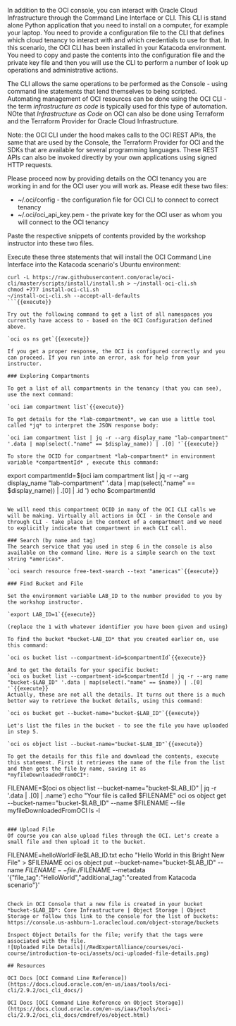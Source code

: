 In addition to the OCI console, you can interact with Oracle Cloud Infrastructure through the Command Line Interface or CLI. This CLI is stand alone Python application that you need to install on a computer, for example your laptop. You need to provide a configuration file to the CLI that defines which cloud tenancy to interact with and which credentials to use for that. In this scenario, the OCI CLI has been installed in your Katacoda environment. You need to copy and paste the contents into the configuration file and the private key  file and then you will use the CLI to perform a number of look up operations and administrative actions.  

The CLI allows the same operations to be performed as the Console - using command line statements that lend themselves to being scripted. Automating management of OCI resources can be done using the OCI CLI - the term *infrastructure as code* is typically used for this type of automation. NOte that *Infrastructure as Code* on OCI can also be done using Terraform and the Terraform Provider for Oracle Cloud Infrastructure.

Note: the OCI CLI under the hood makes calls to the OCI REST APIs, the same that are used by the Console, the Terraform Provider for OCI and the SDKs that are available for several programming languages. These REST APIs can also be invoked directly by your own applications using signed HTTP requests.  

Please proceed now by providing details on the OCI tenancy you are working in and for the OCI user you will work as. Please edit these two files:

* ~/.oci/config - the configuration file for OCI CLI to connect to correct tenancy
* ~/.oci/oci_api_key.pem - the private key for the OCI user as whom you will connect to the OCI tenancy

Paste the respective snippets of contents provided by the workshop instructor into these two files.

Execute these three statements that will install the OCI Command Line Interface into the Katacoda scenario's Ubuntu environment:
```
curl -L https://raw.githubusercontent.com/oracle/oci-cli/master/scripts/install/install.sh > ~/install-oci-cli.sh
chmod +777 install-oci-cli.sh
~/install-oci-cli.sh --accept-all-defaults
```{{execute}}

Try out the following command to get a list of all namespaces you currently have access to - based on the OCI Configuration defined above.

`oci os ns get`{{execute}} 

If you get a proper response, the OCI is configured correctly and you can proceed. If you run into an error, ask for help from your instructor.

### Exploring Compartments

To get a list of all compartments in the tenancy (that you can see), use the next command:

`oci iam compartment list`{{execute}}

To get details for the *lab-compartment*, we can use a little tool called *jq* to interpret the JSON response body:

`oci iam compartment list | jq -r --arg display_name "lab-compartment" '.data | map(select(."name" == $display_name)) | .[0] '`{{execute}}

To store the OCID for compartment *lab-compartment* in environment variable *compartmentId* , execute this command:

```
export compartmentId=$(oci iam compartment list | jq -r --arg display_name "lab-compartment" '.data | map(select(."name" == $display_name)) | .[0] | .id ')
echo $compartmentId
```{{execute}}

We will need this compartment OCID in many of the OCI CLI calls we will be making. Virtually all actions in OCI - in the Console and through CLI - take place in the context of a compartment and we need to explicitly indicate that compartment in each CLI call.

### Search (by name and tag)
The search service that you used in step 6 in the console is also available on the command line. Here is a simple search on the text string *americas*. 

`oci search resource free-text-search --text "americas"`{{execute}}

### Find Bucket and File

Set the environment variable LAB_ID to the number provided to you by the workshop instructor.

`export LAB_ID=1`{{execute}}

(replace the 1 with whatever identifier you have been given and using)

To find the bucket *bucket-LAB_ID* that you created earlier on, use this command:

`oci os bucket list --compartment-id=$compartmentId`{{execute}}

And to get the details for your specific bucket:
`oci os bucket list --compartment-id=$compartmentId | jq -r --arg name "bucket-$LAB_ID" '.data | map(select(."name" == $name)) | .[0] '`{{execute}}
Actually, these are not all the details. It turns out there is a much better way to retrieve the bucket details, using this command:

`oci os bucket get --bucket-name="bucket-$LAB_ID"`{{execute}}

Let's list the files in the bucket - to see the file you have uploaded in step 5.

`oci os object list --bucket-name="bucket-$LAB_ID"`{{execute}}

To get the details for this file and download the contents, execute this statement. First it retrieves the name of the file from the list and then gets the file by name, saving it as *myfileDownloadedFromOCI*:
```
FILENAME=$(oci os object list --bucket-name="bucket-$LAB_ID" | jq -r  '.data | .[0] | .name')
echo "Your file is called $FILENAME"
oci os object get --bucket-name="bucket-$LAB_ID" --name $FILENAME --file myfileDownloadedFromOCI
ls -l
```{{execute}}

### Upload File
Of course you can also upload files through the OCI. Let's create a small file and then upload it to the bucket.
```
FILENAME=helloWorldFile$LAB_ID.txt
echo "Hello World in this Bright New File" > $FILENAME
oci os object put --bucket-name="bucket-$LAB_ID" --name $FILENAME --file ./$FILENAME --metadata '{"file_tag":"HelloWorld","additional_tag":"created from Katacoda scenario"}'
```{{execute}}

Check in OCI Console that a new file is created in your bucket *bucket-$LAB_ID*: Core Infrastructure | Object Storage | Object Storage or follow this link to the console for the list of buckets: https://console.us-ashburn-1.oraclecloud.com/object-storage/buckets

Inspect Object Details for the file; verify that the tags were associated with the file.
![Uploaded File Details](/RedExpertAlliance/courses/oci-course/introduction-to-oci/assets/oci-uploaded-file-details.png)

## Resources

OCI Docs [OCI Command Line Reference])(https://docs.cloud.oracle.com/en-us/iaas/tools/oci-cli/2.9.2/oci_cli_docs/)

OCI Docs [OCI Command Line Reference on Object Storage])(https://docs.cloud.oracle.com/en-us/iaas/tools/oci-cli/2.9.2/oci_cli_docs/cmdref/os/object.html)